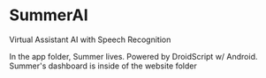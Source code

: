 # SummerAI
Virtual Assistant AI with Speech Recognition

In the app folder, Summer lives. Powered by DroidScript w/ Android.
Summer's dashboard is inside of the website folder